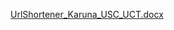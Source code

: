 [UrlShortener_Karuna_USC_UCT.docx](https://github.com/user-attachments/files/16501100/UrlShortener_Karuna_USC_UCT.docx)
